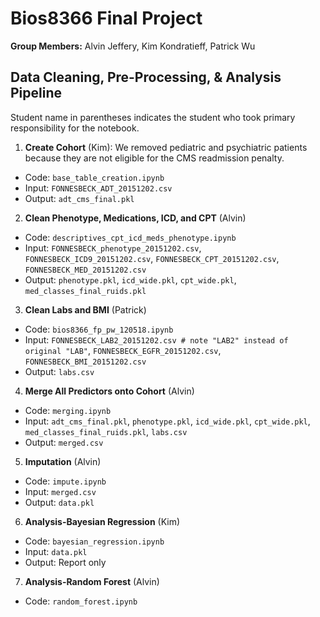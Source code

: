# Bios8366 Final Project  

**Group Members:** Alvin Jeffery, Kim Kondratieff, Patrick Wu  

## Data Cleaning, Pre-Processing, & Analysis Pipeline  

Student name in parentheses indicates the student who took primary responsibility for the notebook.  

1. **Create Cohort** (Kim): We removed pediatric and psychiatric patients because they are not eligible for the CMS readmission penalty.  
  * Code: `base_table_creation.ipynb`  
  * Input: `FONNESBECK_ADT_20151202.csv`  
  * Output: `adt_cms_final.pkl`  


2. **Clean Phenotype, Medications, ICD, and CPT** (Alvin)
  * Code: `descriptives_cpt_icd_meds_phenotype.ipynb`  
  * Input: `FONNESBECK_phenotype_20151202.csv`, `FONNESBECK_ICD9_20151202.csv`, `FONNESBECK_CPT_20151202.csv`, `FONNESBECK_MED_20151202.csv`  
  * Output: `phenotype.pkl`, `icd_wide.pkl`, `cpt_wide.pkl`, `med_classes_final_ruids.pkl`  

3. **Clean Labs and BMI** (Patrick)  
  * Code: `bios8366_fp_pw_120518.ipynb`  
  * Input:  `FONNESBECK_LAB2_20151202.csv # note "LAB2" instead of original "LAB"`, `FONNESBECK_EGFR_20151202.csv`, `FONNESBECK_BMI_20151202.csv`  
  * Output: `labs.csv`  

4. **Merge All Predictors onto Cohort** (Alvin)  
  * Code: `merging.ipynb`  
  * Input:  `adt_cms_final.pkl`, `phenotype.pkl`, `icd_wide.pkl`, `cpt_wide.pkl`, `med_classes_final_ruids.pkl`, `labs.csv`  
  * Output: `merged.csv`  

5. **Imputation** (Alvin)  
  * Code: `impute.ipynb`  
  * Input: `merged.csv`  
  * Output: `data.pkl`  

6. **Analysis-Bayesian Regression** (Kim)  
  * Code: `bayesian_regression.ipynb`  
  * Input: `data.pkl`  
  * Output: Report only  

7. **Analysis-Random Forest** (Alvin)  
  * Code: `random_forest.ipynb`  


